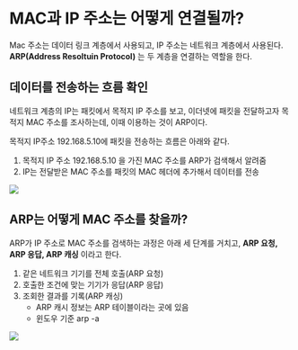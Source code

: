 
# MAC과 IP 주소는 어떻게 연결될까?

Mac 주소는 데이터 링크 계층에서 사용되고, IP 주소는 네트워크 계층에서 사용된다.
**ARP(Address Resoltuin Protocol)** 는 두 계층을 연결하는 역할을 한다.

## 데이터를 전송하는 흐름 확인

네트워크 계층의 IP는 패킷에서 목적지 IP 주소를 보고, 이더넷에 패킷을 전달하고자 목적지 MAC 주소를 조사하는데, 이때 이용하는 것이 ARP이다.

목적지 IP주소 192.168.5.10에 패킷을 전송하는 흐름은 아래와 같다.
1. 목적지 IP 주소 192.168.5.10 을 가진 MAC 주소를 ARP가 검색해서 알려줌
2. IP는 전달받은 MAC 주소를 패킷의 MAC 헤더에 추가해서 데이터를 전송

![](https://i.imgur.com/CtH9yHf.png)


## ARP는 어떻게 MAC 주소를 찾을까?

ARP가 IP 주소로 MAC 주소를 검색하는 과정은 아래 세 단계를 거치고, 
**ARP 요청, ARP 응답, ARP 캐싱** 이라고 한다.

1. 같은 네트워크 기기를 전체 호출(ARP 요청)
2. 호출한 조건에 맞는 기기가 응답(ARP 응답)
3. 조회한 결과를 기록(ARP 캐싱)
	- ARP 캐시 정보는 ARP 테이블이라는 곳에 있음
	- 윈도우 기준 arp -a
 
![](https://i.imgur.com/Dp4b1Fr.png)

